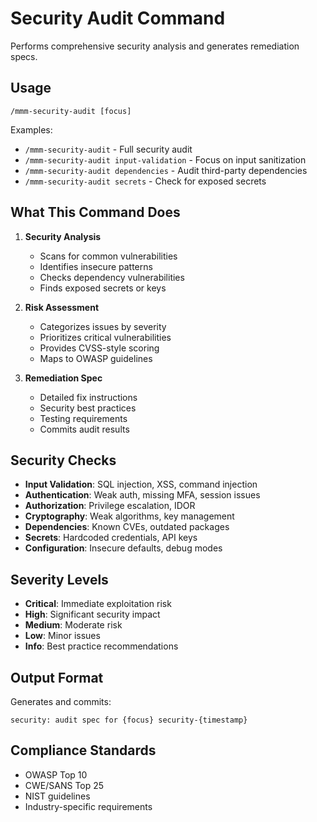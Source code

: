 # Security Audit Command

Performs comprehensive security analysis and generates remediation specs.

## Usage

```
/mmm-security-audit [focus]
```

Examples:
- `/mmm-security-audit` - Full security audit
- `/mmm-security-audit input-validation` - Focus on input sanitization
- `/mmm-security-audit dependencies` - Audit third-party dependencies
- `/mmm-security-audit secrets` - Check for exposed secrets

## What This Command Does

1. **Security Analysis**
   - Scans for common vulnerabilities
   - Identifies insecure patterns
   - Checks dependency vulnerabilities
   - Finds exposed secrets or keys

2. **Risk Assessment**
   - Categorizes issues by severity
   - Prioritizes critical vulnerabilities
   - Provides CVSS-style scoring
   - Maps to OWASP guidelines

3. **Remediation Spec**
   - Detailed fix instructions
   - Security best practices
   - Testing requirements
   - Commits audit results

## Security Checks

- **Input Validation**: SQL injection, XSS, command injection
- **Authentication**: Weak auth, missing MFA, session issues
- **Authorization**: Privilege escalation, IDOR
- **Cryptography**: Weak algorithms, key management
- **Dependencies**: Known CVEs, outdated packages
- **Secrets**: Hardcoded credentials, API keys
- **Configuration**: Insecure defaults, debug modes

## Severity Levels

- **Critical**: Immediate exploitation risk
- **High**: Significant security impact
- **Medium**: Moderate risk
- **Low**: Minor issues
- **Info**: Best practice recommendations

## Output Format

Generates and commits:

```
security: audit spec for {focus} security-{timestamp}
```

## Compliance Standards

- OWASP Top 10
- CWE/SANS Top 25
- NIST guidelines
- Industry-specific requirements